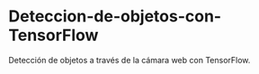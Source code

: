 # Deteccion-de-objetos-con-TensorFlow
Detección de objetos a través de la cámara web con TensorFlow.
